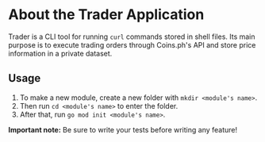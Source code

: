 # About the Trader Application
Trader is a CLI tool for running `curl` commands stored in shell files. Its main purpose is to execute trading orders through Coins.ph's API and store price information in a private dataset.

## Usage
1. To make a new module, create a new folder with `mkdir <module's name>`.
2. Then run `cd <module's name>` to enter the folder.
3. After that, run `go mod init <module's name>`.

**Important note:** Be sure to write your tests before writing any feature!
